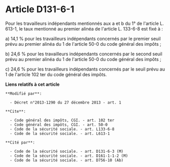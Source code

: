 # Article D131-6-1

Pour les travailleurs indépendants mentionnés aux a et b du 1° de l'article L. 613-1, le taux mentionné au premier alinéa de
l'article L. 133-6-8 est fixé à : 

a) 14,1 % pour les travailleurs indépendants concernés par le premier seuil prévu au premier alinéa du 1 de l'article 50-0 du
code général des impôts ; 

b) 24,6 % pour les travailleurs indépendants concernés par le second seuil prévu au premier alinéa du 1 de l'article 50-0 du
code général des impôts ; 

c) 24,6 % pour les travailleurs indépendants concernés par le seuil prévu au 1 de l'article 102 ter du code général des
impôts.

**Liens relatifs à cet article**

	**Modifié par**:

	  - Décret n°2013-1290 du 27 décembre 2013 - art. 1

	**Cite**:

	  - Code général des impôts, CGI. - art. 102 ter
	  - Code général des impôts, CGI. - art. 50-0
	  - Code de la sécurité sociale. - art. L133-6-8
	  - Code de la sécurité sociale. - art. L613-1

	**Cité par**:

	  - Code de la sécurité sociale. - art. D131-6-3 (M)
	  - Code de la sécurité sociale. - art. D161-1-1-2 (M)
	  - Code de la sécurité sociale. - art. D756-10 (Ab)
